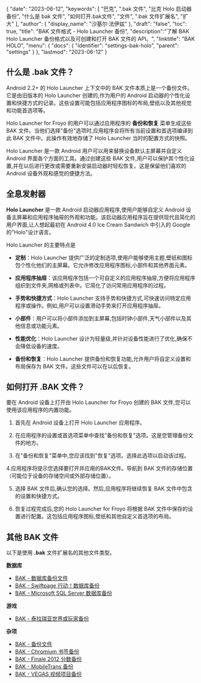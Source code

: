 {
"date": "2023-06-12",
  "keywords": [
"巴克",
".bak 文件",
"比克 Holo 启动器备份",
"什么是 bak 文件",
"如何打开.bak文件",
"文件",
".bak 文件扩展名",
"扩大"
],
  "author": {
"display_name": "沙基尔·法伊兹"
},
"draft": "false",
"toc": true,
"title": "BAK 文件格式 - Holo Launcher 备份",
  "description":"了解 BAK Holo Launcher 备份格式以及可创建和打开 BAK 文件的 API。",
"linktitle": "BAK HOLO",
  "menu": {
    "docs": {
      "identifier": "settings-bak-holo",
"parent": "settings"
}
},
"lastmod": "2023-06-12"
}

## 什么是 .bak 文件？

Android 2.2+ 的 Holo Launcher 上下文中的 BAK 文件本质上是一个备份文件。它是由旧版本的 Holo Launcher 创建的,作为用户的 Android 启动器的个性化设置和快捷方式的记录。这些设置可能包括应用程序图标的布局,壁纸以及其他视觉和功能首选项等。

Holo Launcher for Froyo 的用户可以通过应用程序的 **备份和恢复** 菜单生成这些 BAK 文件。当他们选择"备份"选项时,应用程序会将所有当前设置和首选项编译到此 BAK 文件中。此操作有效地存储了 Holo Launcher 当时的配置方式的快照。

Holo Launcher 是一款 Android 用户可以用来替换设备默认主屏幕并自定义 Android 界面各个方面的工具。通过创建这些 BAK 文件,用户可以保护其个性化设置,并在以后进行更改或需要重新安装启动器时轻松恢复。这是保留他们喜欢的 Android 设备外观和感觉的便捷方法。

## 全息发射器

**Holo Launcher** 是一款 Android 启动器应用程序,使用户能够自定义 Android 设备主屏幕和应用程序抽屉的外观和功能。该启动器应用程序旨在提供现代且简化的用户界面,让人想起最初在 Android 4.0 Ice Cream Sandwich 中引入的 Google 的"Holo"设计语言。

Holo Launcher 的主要特点是

- **定制**：Holo Launcher 提供广泛的定制选项,使用户能够使用主题,壁纸和图标包个性化他们的主屏幕。它允许修改应用程序图标,小部件和其他界面元素。

- **应用程序抽屉**：该应用程序包括一个可自定义的应用程序抽屉,方便将应用程序组织到文件夹,网格或列表中。它简化了访问常用应用程序的过程。

- **手势和快捷方式**：Holo Launcher 支持手势和快捷方式,可快速访问特定应用程序或操作。例如,用户可以设置滑动手势来打开应用程序抽屉。

- **小部件**：用户可以将小部件添加到主屏幕,包括时钟小部件,天气小部件以及其他信息或功能元素。

- **性能优化**：Holo Launcher 设计为轻量级,并针对设备性能进行了优化,确保不会降低设备的速度。

- **备份和恢复**：Holo Launcher 提供备份和恢复功能,允许用户将自定义设置和布局保存为 BAK 文件。这些文件可以在以后恢复。

## 如何打开 .BAK 文件？

要在 Android 设备上打开由 Holo Launcher for Froyo 创建的 BAK 文件,您可以使用该应用程序的内置功能。

1. 首先在 Android 设备上打开 Holo Launcher 应用程序。

2. 在应用程序的设置或首选项菜单中查找"备份和恢复"选项。这是您管理备份文件的地方。

3. 在"备份和恢复"菜单中,您应该找到"恢复"选项。选择此选项以启动该过程。

4.应用程序将提示您选择要打开并应用的BAK文件。导航到 BAK 文件的存储位置（可能位于设备的存储空间或外部存储位置）。

5. 选择 BAK 文件后,确认您的选择。然后,应用程序将继续恢复 BAK 文件中包含的设置和快捷方式。

6. 恢复过程完成后,您的 Holo Launcher for Froyo 将根据 BAK 文件中保存的设置进行配置。这包括应用程序图标,壁纸和其他自定义首选项的布局。

## 其他 BAK 文件

以下是使用 **.bak** 文件扩展名的其他文件类型。

**数据库**
- [BAK - 数据库备份文件](/zh/database/bak/)
- [BAK - Swiftpage 行动！数据库备份](/zh/database/bak-act/)
- [BAK - Microsoft SQL Server 数据库备份](/zh/database/bak-sqlserver/)

**游戏**
- [BAK - 泰拉瑞亚世界或玩家备份](/zh/game/bak-terraria/)

**杂项**
- [BAK - 备份文件](/zh/misc/bak-backup/)
- [BAK - Chromium 书签备份](/zh/misc/bak-chromium/)
- [BAK - Finale 2012 分数备份](/zh/misc/bak-finale/)
- [BAK - MobileTrans 备份](/zh/misc/bak-mobiletrans/)
- [BAK - VEGAS 视频项目备份](/zh/misc/bak-vegas/)


